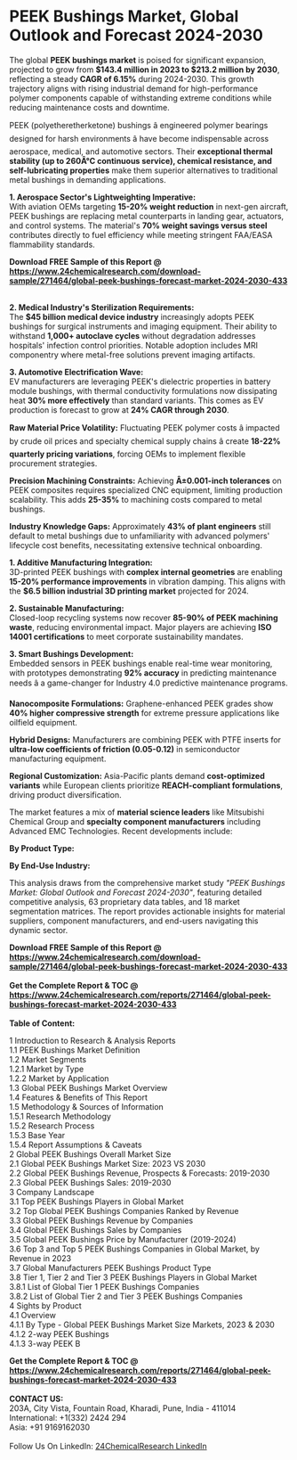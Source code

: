 <h1>PEEK Bushings Market, Global Outlook and Forecast 2024-2030</h1><p>The global <strong>PEEK bushings market</strong> is poised for significant expansion, projected to grow from <strong>$143.4 million in 2023 to $213.2 million by 2030</strong>, reflecting a steady <strong>CAGR of 6.15%</strong> during 2024-2030. This growth trajectory aligns with rising industrial demand for high-performance polymer components capable of withstanding extreme conditions while reducing maintenance costs and downtime.</p><p>PEEK (polyetheretherketone) bushings â engineered polymer bearings designed for harsh environments â have become indispensable across aerospace, medical, and automotive sectors. Their <strong>exceptional thermal stability (up to 260Â°C continuous service), chemical resistance, and self-lubricating properties</strong> make them superior alternatives to traditional metal bushings in demanding applications.</p><p><strong>1. Aerospace Sector's Lightweighting Imperative:</strong><br>
With aviation OEMs targeting <strong>15-20% weight reduction</strong> in next-gen aircraft, PEEK bushings are replacing metal counterparts in landing gear, actuators, and control systems. The material's <strong>70% weight savings versus steel</strong> contributes directly to fuel efficiency while meeting stringent FAA/EASA flammability standards.</p><div><b>Download FREE Sample of this Report @ 
            <a href="https://www.24chemicalresearch.com/download-sample/271464/global-peek-bushings-forecast-market-2024-2030-433">
            https://www.24chemicalresearch.com/download-sample/271464/global-peek-bushings-forecast-market-2024-2030-433</a></b></div><br><p><strong>2. Medical Industry's Sterilization Requirements:</strong><br>
The <strong>$45 billion medical device industry</strong> increasingly adopts PEEK bushings for surgical instruments and imaging equipment. Their ability to withstand <strong>1,000+ autoclave cycles</strong> without degradation addresses hospitals' infection control priorities. Notable adoption includes MRI componentry where metal-free solutions prevent imaging artifacts.</p><p><strong>3. Automotive Electrification Wave:</strong><br>
EV manufacturers are leveraging PEEK's dielectric properties in battery module bushings, with thermal conductivity formulations now dissipating heat <strong>30% more effectively</strong> than standard variants. This comes as EV production is forecast to grow at <strong>24% CAGR through 2030</strong>.</p><p><strong>Raw Material Price Volatility:</strong> Fluctuating PEEK polymer costs â impacted by crude oil prices and specialty chemical supply chains â create <strong>18-22% quarterly pricing variations</strong>, forcing OEMs to implement flexible procurement strategies.</p><p><strong>Precision Machining Constraints:</strong> Achieving <strong>Â±0.001-inch tolerances</strong> on PEEK composites requires specialized CNC equipment, limiting production scalability. This adds <strong>25-35%</strong> to machining costs compared to metal bushings.</p><p><strong>Industry Knowledge Gaps:</strong> Approximately <strong>43% of plant engineers</strong> still default to metal bushings due to unfamiliarity with advanced polymers' lifecycle cost benefits, necessitating extensive technical onboarding.</p><p><strong>1. Additive Manufacturing Integration:</strong><br>
3D-printed PEEK bushings with <strong>complex internal geometries</strong> are enabling <strong>15-20% performance improvements</strong> in vibration damping. This aligns with the <strong>$6.5 billion industrial 3D printing market</strong> projected for 2024.</p><p><strong>2. Sustainable Manufacturing:</strong><br>
Closed-loop recycling systems now recover <strong>85-90% of PEEK machining waste</strong>, reducing environmental impact. Major players are achieving <strong>ISO 14001 certifications</strong> to meet corporate sustainability mandates.</p><p><strong>3. Smart Bushings Development:</strong><br>
Embedded sensors in PEEK bushings enable real-time wear monitoring, with prototypes demonstrating <strong>92% accuracy</strong> in predicting maintenance needs â a game-changer for Industry 4.0 predictive maintenance programs.</p><p><strong>Nanocomposite Formulations:</strong> Graphene-enhanced PEEK grades show <strong>40% higher compressive strength</strong> for extreme pressure applications like oilfield equipment.</p><p><strong>Hybrid Designs:</strong> Manufacturers are combining PEEK with PTFE inserts for <strong>ultra-low coefficients of friction (0.05-0.12)</strong> in semiconductor manufacturing equipment.</p><p><strong>Regional Customization:</strong> Asia-Pacific plants demand <strong>cost-optimized variants</strong> while European clients prioritize <strong>REACH-compliant formulations</strong>, driving product diversification.</p><p>The market features a mix of <strong>material science leaders</strong> like Mitsubishi Chemical Group and <strong>specialty component manufacturers</strong> including Advanced EMC Technologies. Recent developments include:</p><p><strong>By Product Type:</strong></p><p><strong>By End-Use Industry:</strong></p><p>This analysis draws from the comprehensive market study <em>"PEEK Bushings Market: Global Outlook and Forecast 2024-2030"</em>, featuring detailed competitive analysis, 63 proprietary data tables, and 18 market segmentation matrices. The report provides actionable insights for material suppliers, component manufacturers, and end-users navigating this dynamic sector.</p><div><b>Download FREE Sample of this Report @ 
            <a href="https://www.24chemicalresearch.com/download-sample/271464/global-peek-bushings-forecast-market-2024-2030-433">
            https://www.24chemicalresearch.com/download-sample/271464/global-peek-bushings-forecast-market-2024-2030-433</a></b></div><br><div><b>Get the Complete Report & TOC @ 
            <a href="https://www.24chemicalresearch.com/reports/271464/global-peek-bushings-forecast-market-2024-2030-433">
            https://www.24chemicalresearch.com/reports/271464/global-peek-bushings-forecast-market-2024-2030-433</a></b></div><br>
            <b>Table of Content:</b><p>1 Introduction to Research & Analysis Reports<br />
    1.1 PEEK Bushings Market Definition<br />
    1.2 Market Segments<br />
        1.2.1 Market by Type<br />
        1.2.2 Market by Application<br />
    1.3 Global PEEK Bushings Market Overview<br />
    1.4 Features & Benefits of This Report<br />
    1.5 Methodology & Sources of Information<br />
        1.5.1 Research Methodology<br />
        1.5.2 Research Process<br />
        1.5.3 Base Year<br />
        1.5.4 Report Assumptions & Caveats<br />
2 Global PEEK Bushings Overall Market Size<br />
    2.1 Global PEEK Bushings Market Size: 2023 VS 2030<br />
    2.2 Global PEEK Bushings Revenue, Prospects & Forecasts: 2019-2030<br />
    2.3 Global PEEK Bushings Sales: 2019-2030<br />
3 Company Landscape<br />
    3.1 Top PEEK Bushings Players in Global Market<br />
    3.2 Top Global PEEK Bushings Companies Ranked by Revenue<br />
    3.3 Global PEEK Bushings Revenue by Companies<br />
    3.4 Global PEEK Bushings Sales by Companies<br />
    3.5 Global PEEK Bushings Price by Manufacturer (2019-2024)<br />
    3.6 Top 3 and Top 5 PEEK Bushings Companies in Global Market, by Revenue in 2023<br />
    3.7 Global Manufacturers PEEK Bushings Product Type<br />
    3.8 Tier 1, Tier 2 and Tier 3 PEEK Bushings Players in Global Market<br />
        3.8.1 List of Global Tier 1 PEEK Bushings Companies<br />
        3.8.2 List of Global Tier 2 and Tier 3 PEEK Bushings Companies<br />
4 Sights by Product<br />
    4.1 Overview<br />
        4.1.1 By Type - Global PEEK Bushings Market Size Markets, 2023 & 2030<br />
        4.1.2 2-way PEEK Bushings<br />
        4.1.3 3-way PEEK B</p><div><b>Get the Complete Report & TOC @ 
            <a href="https://www.24chemicalresearch.com/reports/271464/global-peek-bushings-forecast-market-2024-2030-433">
            https://www.24chemicalresearch.com/reports/271464/global-peek-bushings-forecast-market-2024-2030-433</a></b></div><br><b>CONTACT US:</b><br>
            203A, City Vista, Fountain Road, Kharadi, Pune, India - 411014<br>
            International: +1(332) 2424 294<br>
            Asia: +91 9169162030 <br><br>
            Follow Us On LinkedIn: <a href="https://www.linkedin.com/company/24chemicalresearch/">24ChemicalResearch LinkedIn</a>